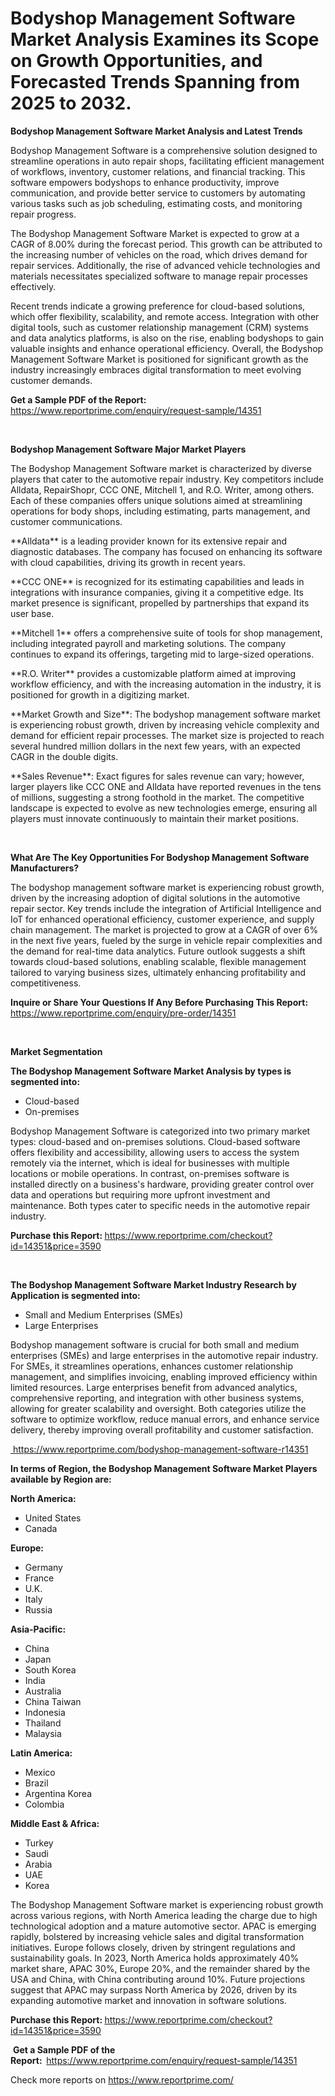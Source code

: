 <p><h1>Bodyshop Management Software Market Analysis Examines its Scope on Growth Opportunities, and Forecasted Trends Spanning from 2025 to 2032.</h1></p><p><strong>Bodyshop Management Software Market Analysis and Latest Trends</strong></p>
<p><p>Bodyshop Management Software is a comprehensive solution designed to streamline operations in auto repair shops, facilitating efficient management of workflows, inventory, customer relations, and financial tracking. This software empowers bodyshops to enhance productivity, improve communication, and provide better service to customers by automating various tasks such as job scheduling, estimating costs, and monitoring repair progress.</p><p>The Bodyshop Management Software Market is expected to grow at a CAGR of 8.00% during the forecast period. This growth can be attributed to the increasing number of vehicles on the road, which drives demand for repair services. Additionally, the rise of advanced vehicle technologies and materials necessitates specialized software to manage repair processes effectively. </p><p>Recent trends indicate a growing preference for cloud-based solutions, which offer flexibility, scalability, and remote access. Integration with other digital tools, such as customer relationship management (CRM) systems and data analytics platforms, is also on the rise, enabling bodyshops to gain valuable insights and enhance operational efficiency. Overall, the Bodyshop Management Software Market is positioned for significant growth as the industry increasingly embraces digital transformation to meet evolving customer demands.</p></p>
<p><strong>Get a Sample PDF of the Report:&nbsp;</strong> <a href="https://www.reportprime.com/enquiry/request-sample/14351?utm_campaign=3050&utm_medium=2&utm_source=Github&utm_content=ia&utm_term=20032025&utm_id=bodyshop-management-software">https://www.reportprime.com/enquiry/request-sample/14351</a></p>
<p>&nbsp;</p>
<p><strong>Bodyshop Management Software Major Market Players</strong></p>
<p><p>The Bodyshop Management Software market is characterized by diverse players that cater to the automotive repair industry. Key competitors include Alldata, RepairShopr, CCC ONE, Mitchell 1, and R.O. Writer, among others. Each of these companies offers unique solutions aimed at streamlining operations for body shops, including estimating, parts management, and customer communications.</p><p>**Alldata** is a leading provider known for its extensive repair and diagnostic databases. The company has focused on enhancing its software with cloud capabilities, driving its growth in recent years. </p><p>**CCC ONE** is recognized for its estimating capabilities and leads in integrations with insurance companies, giving it a competitive edge. Its market presence is significant, propelled by partnerships that expand its user base.</p><p>**Mitchell 1** offers a comprehensive suite of tools for shop management, including integrated payroll and marketing solutions. The company continues to expand its offerings, targeting mid to large-sized operations.</p><p>**R.O. Writer** provides a customizable platform aimed at improving workflow efficiency, and with the increasing automation in the industry, it is positioned for growth in a digitizing market.</p><p>**Market Growth and Size**: The bodyshop management software market is experiencing robust growth, driven by increasing vehicle complexity and demand for efficient repair processes. The market size is projected to reach several hundred million dollars in the next few years, with an expected CAGR in the double digits.</p><p>**Sales Revenue**: Exact figures for sales revenue can vary; however, larger players like CCC ONE and Alldata have reported revenues in the tens of millions, suggesting a strong foothold in the market. The competitive landscape is expected to evolve as new technologies emerge, ensuring all players must innovate continuously to maintain their market positions.</p></p>
<p>&nbsp;</p>
<p><strong>What Are The Key Opportunities For Bodyshop Management Software Manufacturers?</strong></p>
<p><p>The bodyshop management software market is experiencing robust growth, driven by the increasing adoption of digital solutions in the automotive repair sector. Key trends include the integration of Artificial Intelligence and IoT for enhanced operational efficiency, customer experience, and supply chain management. The market is projected to grow at a CAGR of over 6% in the next five years, fueled by the surge in vehicle repair complexities and the demand for real-time data analytics. Future outlook suggests a shift towards cloud-based solutions, enabling scalable, flexible management tailored to varying business sizes, ultimately enhancing profitability and competitiveness.</p></p>
<p><strong>Inquire or Share Your Questions If Any Before Purchasing This Report:</strong> <a href="https://www.reportprime.com/enquiry/pre-order/14351?utm_campaign=3050&utm_medium=2&utm_source=Github&utm_content=ia&utm_term=20032025&utm_id=bodyshop-management-software">https://www.reportprime.com/enquiry/pre-order/14351</a></p>
<p>&nbsp;</p>
<p><strong>Market Segmentation</strong></p>
<p><strong>The Bodyshop Management Software Market Analysis by types is segmented into:</strong></p>
<p><ul><li>Cloud-based</li><li>On-premises</li></ul></p>
<p><p>Bodyshop Management Software is categorized into two primary market types: cloud-based and on-premises solutions. Cloud-based software offers flexibility and accessibility, allowing users to access the system remotely via the internet, which is ideal for businesses with multiple locations or mobile operations. In contrast, on-premises software is installed directly on a business's hardware, providing greater control over data and operations but requiring more upfront investment and maintenance. Both types cater to specific needs in the automotive repair industry.</p></p>
<p><strong>Purchase this Report:&nbsp;</strong><a href="https://www.reportprime.com/checkout?id=14351&price=3590&utm_campaign=3050&utm_medium=2&utm_source=Github&utm_content=ia&utm_term=20032025&utm_id=bodyshop-management-software">https://www.reportprime.com/checkout?id=14351&price=3590</a></p>
<p>&nbsp;</p>
<p><strong>The Bodyshop Management Software Market Industry Research by Application is segmented into:</strong></p>
<p><ul><li>Small and Medium Enterprises (SMEs)</li><li>Large Enterprises</li></ul></p>
<p><p>Bodyshop management software is crucial for both small and medium enterprises (SMEs) and large enterprises in the automotive repair industry. For SMEs, it streamlines operations, enhances customer relationship management, and simplifies invoicing, enabling improved efficiency within limited resources. Large enterprises benefit from advanced analytics, comprehensive reporting, and integration with other business systems, allowing for greater scalability and oversight. Both categories utilize the software to optimize workflow, reduce manual errors, and enhance service delivery, thereby improving overall profitability and customer satisfaction.</p></p>
<p><a href="https://www.reportprime.com/bodyshop-management-software-r14351?utm_campaign=3050&utm_medium=2&utm_source=Github&utm_content=ia&utm_term=20032025&utm_id=bodyshop-management-software">&nbsp;https://www.reportprime.com/bodyshop-management-software-r14351</a></p>
<p><strong>In terms of Region, the Bodyshop Management Software Market Players available by Region are:</strong></p>
<p>
    <p> <strong> North America: </strong>
        <ul>
            <li>United States</li>
            <li>Canada</li>
        </ul>
        </p> 
    <p> <strong> Europe: </strong>
        <ul>
            <li>Germany</li>
            <li>France</li>
            <li>U.K.</li>
            <li>Italy</li>
            <li>Russia</li>
        </ul>
        </p> 
    <p> <strong> Asia-Pacific: </strong>
        <ul>
            <li>China</li>
            <li>Japan</li>
            <li>South Korea</li>
            <li>India</li>
            <li>Australia</li>
            <li>China Taiwan</li>
            <li>Indonesia</li>
            <li>Thailand</li>
            <li>Malaysia</li>
        </ul>
        </p> 
    <p> <strong> Latin America: </strong>
        <ul>
            <li>Mexico</li>
            <li>Brazil</li>
            <li>Argentina Korea</li>
            <li>Colombia</li>
        </ul>
        </p> 
    <p> <strong> Middle East & Africa: </strong>
        <ul>
            <li>Turkey</li>
            <li>Saudi</li>
            <li>Arabia</li>
            <li>UAE</li>
            <li>Korea</li>
        </ul>
    </p>
    </p>
<p><p>The Bodyshop Management Software market is experiencing robust growth across various regions, with North America leading the charge due to high technological adoption and a mature automotive sector. APAC is emerging rapidly, bolstered by increasing vehicle sales and digital transformation initiatives. Europe follows closely, driven by stringent regulations and sustainability goals. In 2023, North America holds approximately 40% market share, APAC 30%, Europe 20%, and the remainder shared by the USA and China, with China contributing around 10%. Future projections suggest that APAC may surpass North America by 2026, driven by its expanding automotive market and innovation in software solutions.</p></p>
<p><strong>Purchase this Report: </strong><a href="https://www.reportprime.com/checkout?id=14351&price=3590&utm_campaign=3050&utm_medium=2&utm_source=Github&utm_content=ia&utm_term=20032025&utm_id=bodyshop-management-software">https://www.reportprime.com/checkout?id=14351&price=3590</a></p>
<p>&nbsp;<strong>Get a Sample PDF of the Report:&nbsp;&nbsp;</strong><a href="https://www.reportprime.com/enquiry/request-sample/14351?utm_campaign=3050&utm_medium=2&utm_source=Github&utm_content=ia&utm_term=20032025&utm_id=bodyshop-management-software">https://www.reportprime.com/enquiry/request-sample/14351</a></p>
<p><strong></strong></p>
<p>Check more reports on <a href="https://www.reportprime.com/?utm_campaign=3050&utm_medium=2&utm_source=Github&utm_content=ia&utm_term=20032025&utm_id=bodyshop-management-software">https://www.reportprime.com/</a></p>